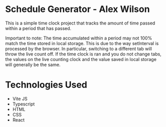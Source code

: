# Schedule Generator - Alex Wilson

This is a simple time clock project that tracks the amount of time passed within a period that has passed. 

Important to note:
The time accumulated within a period may not 100% match the time stored in local storage. This is due to the way setInterval is processed
by the browser. In particular, switching to a different tab will throw the live count off. If the time clock is ran and you do not change
tabs, the values on the live counting clock and the value saved in local storage will generally be the same. 

# Technologies Used
- Vite JS
- Typescript
- HTML
- CSS 
- React
